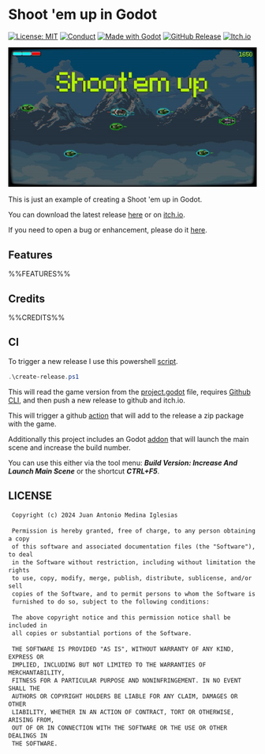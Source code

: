 ﻿# Shoot 'em up in Godot
[![License: MIT](https://img.shields.io/badge/License-MIT-478CBF.svg?style=for-the-badge)](https://opensource.org/licenses/MIT)
[![Conduct](https://img.shields.io/badge/Conduct-Covenat%202.0-478CBF.svg?style=for-the-badge)](https://www.contributor-covenant.org/version/2/0/code_of_conduct/)
[![Made with Godot](https://img.shields.io/badge/GODOT-4.3-478CBF?style=for-the-badge&logo=godot%20engine&logoColor=white)](https://godotengine.org)
[![GitHub Release](https://img.shields.io/github/v/release/juan-medina/godot-shootem-up.svg?style=for-the-badge&color=478CBF&label=Last%20game%20release)](https://github.com/juan-medina/godot-shootem-up/releases/latest)
[![Itch.io](https://img.shields.io/badge/itch.io-478CBF.svg?style=for-the-badge&logo=itch.io&logoColor=white)](https://juanmedina.itch.io/godot-shoot-em-up)

<p align="center">
	<img src="media/game_small.jpg" alt="Game Screenshot">
</p>

This is just an example of creating a Shoot 'em up in Godot.

You can download the latest release [here](https://github.com/juan-medina/godot-shootem-up/releases/latest) or on [itch.io](https://juanmedina.itch.io/godot-shoot-em-up).

If you need to open a bug or enhancement, please do it [here](https://github.com/juan-medina/godot-shootem-up/issues/new/choose).

## Features

%%FEATURES%%

## Credits

%%CREDITS%%

## CI
To trigger a new release I use this powershell [script](create-release.ps1).

```powershell
.\create-release.ps1
```

This will read the game version from the [project.godot](project.godot) file, requires [Github CLI](https://cli.github.com/), and then push a new release to github and itch.io.

This will trigger a github [action](.github/workflows/release.yaml) that will add to the release a zip package with the game.

Additionally this project includes an Godot [addon](addons/ci_tools/) that will launch the main scene and increase the build number.

You can use this either via the tool menu: ***Build Version: Increase And Launch Main Scene*** or the shortcut ***CTRL+F5***.

## LICENSE
```
 Copyright (c) 2024 Juan Antonio Medina Iglesias

 Permission is hereby granted, free of charge, to any person obtaining a copy
 of this software and associated documentation files (the "Software"), to deal
 in the Software without restriction, including without limitation the rights
 to use, copy, modify, merge, publish, distribute, sublicense, and/or sell
 copies of the Software, and to permit persons to whom the Software is
 furnished to do so, subject to the following conditions:

 The above copyright notice and this permission notice shall be included in
 all copies or substantial portions of the Software.

 THE SOFTWARE IS PROVIDED "AS IS", WITHOUT WARRANTY OF ANY KIND, EXPRESS OR
 IMPLIED, INCLUDING BUT NOT LIMITED TO THE WARRANTIES OF MERCHANTABILITY,
 FITNESS FOR A PARTICULAR PURPOSE AND NONINFRINGEMENT. IN NO EVENT SHALL THE
 AUTHORS OR COPYRIGHT HOLDERS BE LIABLE FOR ANY CLAIM, DAMAGES OR OTHER
 LIABILITY, WHETHER IN AN ACTION OF CONTRACT, TORT OR OTHERWISE, ARISING FROM,
 OUT OF OR IN CONNECTION WITH THE SOFTWARE OR THE USE OR OTHER DEALINGS IN
 THE SOFTWARE.
```
